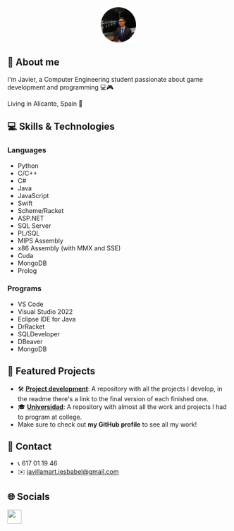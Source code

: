 <div align="center">
  <a href="https://github.com/javiiervm">
    <img src="Assets/206308534-modified.png" alt="Logo" width="80" height="80">
  </a>
</div>

## 👤 About me
I'm Javier, a Computer Engineering student passionate about game development and programming 💻🎮

Living in Alicante, Spain 📍

## 💻 Skills & Technologies
### Languages
* Python
* C/C++
* C#
* Java
* JavaScript
* Swift
* Scheme/Racket
* ASP.NET
* SQL Server
* PL/SQL
* MIPS Assembly
* x86 Assembly (with MMX and SSE)
* Cuda
* MongoDB
* Prolog

### Programs
* VS Code
* Visual Studio 2022
* Eclipse IDE for Java
* DrRacket
* SQLDeveloper
* DBeaver
* MongoDB

## 🚀 Featured Projects
- 🛠️ **[Project development](https://github.com/javiiervm/Project-development)**: A repository with all the projects I develop, in the readme there's a link to the final version of each finished one. 
- 🎓 **[Universidad](https://github.com/javiiervm/Universidad)**: A repository with almost all the work and projects I had to program at college.
- Make sure to check out **my GitHub profile** to see all my work!

## 📧 Contact
- 📞 617 01 19 46
- ✉️ javillamart.iesbabel@gmail.com

## 🌐 Socials

<p align="left">
  <a href="www.linkedin.com/in/javier-villanueva-martinez-293575327" target="_blank" rel="noreferrer">
    <picture>
      <source media="(prefers-color-scheme: dark)" srcset="https://raw.githubusercontent.com/danielcranney/readme-generator/main/public/icons/socials/linkedin-dark.svg" />
      <source media="(prefers-color-scheme: light)" srcset="https://raw.githubusercontent.com/danielcranney/readme-generator/main/public/icons/socials/linkedin.svg" />
      <img src="https://raw.githubusercontent.com/danielcranney/readme-generator/main/public/icons/socials/linkedin.svg" width="32" height="32" />
    </picture>
  </a>
</p>
